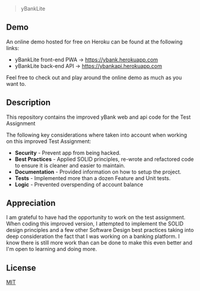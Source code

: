 > yBankLite 

## Demo
An online demo hosted for free on Heroku can be found at the following links:
* yBankLite front-end PWA -> https://ybank.herokuapp.com
* yBankLite back-end API -> https://ybankapi.herokuapp.com 

Feel free to check out and play around the online demo as much as you want to.

## Description
This repository contains the improved yBank web and api code for the Test Assignment

The following key considerations where taken into account when working on this improved Test Assignment:

* **Security** - Prevent app from being hacked.
* **Best Practices** - Applied SOLID principles, re-wrote and refactored code to ensure it is cleaner and easier to maintain.
* **Documentation** - Provided information on how to setup the project.
* **Tests** -  Implemented more than a dozen Feature and Unit tests.
* **Logic** - Prevented overspending of account balance

## Appreciation
I am grateful to have had the opportunity to work on the test assignment. When coding this improved version, I attempted to implement the SOLID design principles and a few other Software Design best practices taking into deep consideration the fact that I was working on a banking platform. I know there is still more work than can be done to make this even better and I'm open to learning and doing more.

## License
[MIT](https://choosealicense.com/licenses/mit/)
